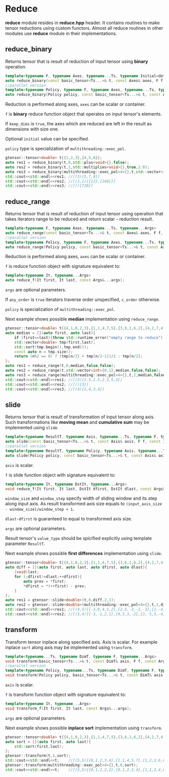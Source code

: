 # Reduce

**reduce** module resides in **reduce.hpp** header. It contains routines to make tensor reductions using custom functors.
Almost all reduce routines in other modules use **reduce** module in their implementations.

## reduce_binary

Returns tensor that is result of reduction of input tensor using **binary** operation.

```cpp
template<typename F, typename Axes, typename...Ts, typename Initial=detail::no_value>
auto reduce_binary(const basic_tensor<Ts...>& t, const Axes& axes, F f, bool keep_dims, const Initial& initial=Initial{});
//parallel version
template<typename Policy, typename F, typename Axes, typename...Ts, typename Initial=detail::no_value>
auto reduce_binary(Policy policy, const basic_tensor<Ts...>& t, const Axes& axes, F f, bool keep_dims, const Initial& initial=Initial{});
```

Reduction is performed along axes, `axes` can be scalar or container.

`f` is **binary** reduce function object that operates on input tensor's elements.

If `keep_dims` is `true`, the axes which are reduced are left in the result as dimensions with size one.

Optional `initial` value can be specified.

`policy` type is specialization of `multithreading::exec_pol`.

```cpp
gtensor::tensor<double> t{{1,2,3},{4,5,6}};
auto res1 = reduce_binary(t,0,std::plus<void>{},false);
auto res2 = reduce_binary(t,1,std::multiplies<void>{},true,2.0);
auto res3 = reduce_binary(multithreading::exec_pol<4>{},t,std::vector<int>{0,1},std::multiplies<void>{});
std::cout<<std::endl<<res1; //[(3){5,7,9}]
std::cout<<std::endl<<res2; //[(2,1){{12},{240}}]
std::cout<<std::endl<<res3; //[(){720}]
```

## reduce_range

Returns tensor that is result of reduction of input tensor using operation that takes iterators range to be reduced and return scalar - reduction result.

```cpp
template<typename F, typename Axes, typename...Ts, typename...Args>
auto reduce_range(const basic_tensor<Ts...>& t, const Axes& axes, F f, bool keep_dims, bool any_order, const Args&...args);
//parallel version
template<typename Policy, typename F, typename Axes, typename...Ts, typename...Args>
auto reduce_range(Policy policy, const basic_tensor<Ts...>& t, const Axes& axes, F f, bool keep_dims, bool any_order, const Args&...args);
```

Reduction is performed along axes, `axes` can be scalar or container.

`f` is reduce function object with signature equivalent to:

```cpp
template<typename It, typename...Args>
auto reduce_f(It first, It last, const Args&...args);
```

`args` are optional parameters.

If `any_order` is `true` iterators traverse order unspecified, `c_order` otherwise.

`policy` is specialization of `multithreading::exec_pol`.

Next example shows possible **median** implementation using `reduce_range`.

```cpp
gtensor::tensor<double> t{{4,1,0,2,3},{1,1,4,7,5},{3,6,1,6,2},{4,2,7,4,3}};
auto median = [](auto first, auto last){
    if (first==last){throw std::runtime_error("empty range to reduce");}
    std::vector<double> tmp(first,last);
    std::sort(tmp.begin(),tmp.end());
    const auto n = tmp.size();
    return (n%2 == 0) ? (tmp[n/2] + tmp[n/2-1])/2 : tmp[n/2];
};
auto res1 = reduce_range(t,0,median,false,false);
auto res2 = reduce_range(t,std::vector<int>{0,1},median,false,false);
auto res3 = reduce_range(multithreading::exec_pol<4>{},t,1,median,false,false);
std::cout<<std::endl<<res1; //[(5){3.5,1.5,2.5,5,3}]
std::cout<<std::endl<<res2; //[(){3}]
std::cout<<std::endl<<res3; //[(4){2,4,3,4}]
```

## slide

Returns tensor that is result of transformation of input tensor along axis.
Such transformations like **moving mean** and **cumulative sum** may be implemented using `slide`.

```cpp
template<typename ResultT, typename Axis, typename...Ts, typename F, typename IdxT, typename...Args>
auto slide(const basic_tensor<Ts...>& t, const Axis& axis, F f, const IdxT& window_size, const IdxT& window_step, const Args&...args);
//parallel version
template<typename ResultT, typename Policy, typename Axis, typename...Ts, typename F, typename IdxT, typename...Args>
auto slide(Policy policy, const basic_tensor<Ts...>& t, const Axis& axis, F f, const IdxT& window_size, const IdxT& window_step, const Args&...args);
```

`axis` is scalar.

`f` is slide function object with signature equivalent to:

```cpp
template<typename It, typename DstIt, typename...Args>
void reduce_f(It first, It last, DstIt dfirst, DstIt dlast, const Args&...args);
```


`window_size` and `window_step` specify width of sliding window and its step along input axis.
As result transformed axis size equals to `(input_axis_size - window_size)/window_step + 1`.

`dlast-dfirst` is guaranteed to equal to transformed axis size.

`args` are optional parameters.

Result tensor's `value_type` should be spicified explicitly using template parameter `ResultT`.

Next example shows possible **first differences** implementation using `slide`.

```cpp
gtensor::tensor<double> t{{4,1,0,2,3},{1,1,4,7,5},{3,6,1,6,2},{4,2,7,4,3},{2,2,0,1,2}};
auto diff = [](auto first, auto last, auto dfirst, auto dlast){
    (void)last;
    for (;dfirst!=dlast;++dfirst){
        auto prev = *first;
        *dfirst = *(++first) - prev;
    }
};
auto res1 = gtensor::slide<double>(t,0,diff,2,1);
auto res2 = gtensor::slide<double>(multithreading::exec_pol<4>{},t,1,diff,2,1);
std::cout<<std::endl<<res1; //[(4,5){{-3,0,4,5,2},{2,5,-3,-1,-3},{1,-4,6,-2,1},{-2,0,-7,-3,-1}}]
std::cout<<std::endl<<res2; //[(5,4){{-3,-1,2,1},{0,3,3,-2},{3,-5,5,-4},{-2,5,-3,-1},{0,-2,1,1}}]
```

## transform

Transform tensor inplace along specified axis. Axis is scalar. For example inplace `sort` along axis may be implemented using `transform`.

```cpp
template<typename...Ts, typename DimT, typename F, typename...Args>
void transform(basic_tensor<Ts...>& t, const DimT& axis, F f, const Args&...args);
//parallel version
template<typename Policy, typename...Ts, typename DimT, typename F, typename...Args>
void transform(Policy policy, basic_tensor<Ts...>& t, const DimT& axis, F f, const Args&...args);
```

`axis` is scalar.

`f` is transform function object with signature equivalent to:

```cpp
template<typename It, typename...Args>
void transform_f(It first, It last, const Args&...args);
```

`args` are optional parameters.

Next example shows possible **inplace sort** implementation using `transform`.

```cpp
gtensor::tensor<double> t{{4,1,0,2,3},{1,1,4,7,5},{3,6,1,6,2},{4,2,7,4,3},{2,2,0,1,2}};
auto sort = [](auto first, auto last){
    std::sort(first,last);
};
gtensor::transform(t,1,sort);
std::cout<<std::endl<<t;    //[(5,5){{0,1,2,3,4},{1,1,4,5,7},{1,2,3,6,6},{2,3,4,4,7},{0,1,2,2,2}}]
gtensor::transform(multithreading::exec_pol<4>{},t,0,sort);
std::cout<<std::endl<<t;    //[(5,5){{0,1,2,2,2},{0,1,2,3,4},{1,1,3,4,6},{1,2,4,5,7},{2,3,4,6,7}}]
```
